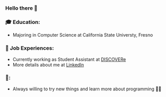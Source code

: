 ### Hello there 👋

<!--
**YetChunF/YetChunF** is a ✨ _special_ ✨ repository because its `README.md` (this file) appears on your GitHub profile.

Here are some ideas to get you started:

- 🔭 I’m currently working on 
- 🌱 I’m currently learning ...
- 👯 I’m looking to collaborate on ...
- 🤔 I’m looking for help with ...
- 💬 Ask me about ...
- 📫 How to reach me: ...
- 😄 Pronouns: ...
- ⚡ Fun fact: ...
-->
### 🎓 Education: 
- Majoring in Computer Science at California State Universty, Fresno

### :space_invader: Job Experiences:
- Currently working as Student Assistant at [DISCOVERe](https://www.fresnostate.edu/president/discovere/)
- More details about me at [LinkedIn](https://www.linkedin.com/mynetwork/)

### :thought_balloon::
- Always willing to try new things and learn more about programming :man_technologist:
